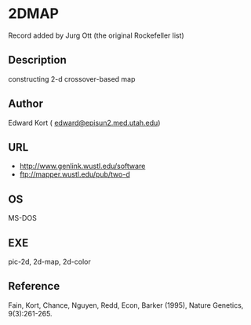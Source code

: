 # 2DMAP
Record added by Jurg Ott (the original Rockefeller list)

## Description
constructing 2-d crossover-based map

## Author
Edward Kort ( edward@episun2.med.utah.edu)

## URL
* http://www.genlink.wustl.edu/software
* ftp://mapper.wustl.edu/pub/two-d

## OS
MS-DOS

## EXE
pic-2d, 2d-map, 2d-color

## Reference
Fain, Kort, Chance, Nguyen, Redd, Econ, Barker (1995), Nature Genetics, 9(3):261-265.